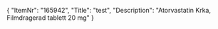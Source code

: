 {
  "ItemNr": "165942",
  "Title": "test",
  "Description": "Atorvastatin Krka, Filmdragerad tablett 20 mg"
}